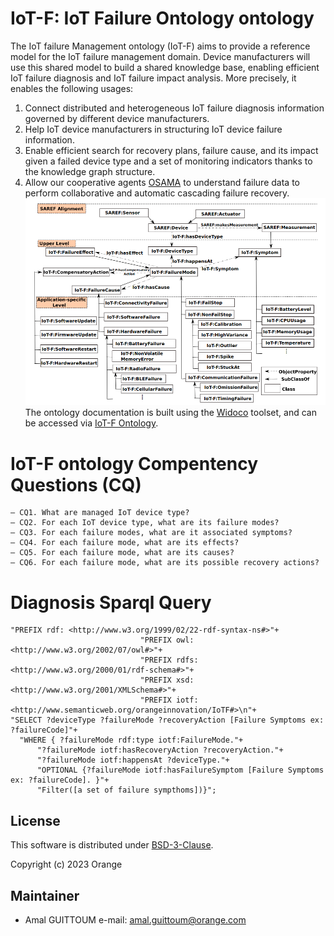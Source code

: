 
# IoT-F: IoT Failure Ontology ontology
The IoT failure Management ontology (IoT-F) aims to provide a reference model for the IoT failure management domain. Device manufacturers will use this shared model to build a shared knowledge base, enabling efficient IoT failure diagnosis and IoT failure impact analysis. More precisely, it enables the following usages:
 1. Connect distributed and heterogeneous IoT failure diagnosis information governed by different device manufacturers.
 2. Help IoT device manufacturers in structuring IoT device failure information.
 3. Enable efficient search for recovery plans, failure cause, and its impact given a failed device type and a set of monitoring indicators thanks to the knowledge graph structure.  
 4. Allow our cooperative agents [OSAMA](https://github.com/Orange-OpenSource/collaborativeDM-OSAMA-agent) to understand failure data to perform collaborative and automatic cascading failure recovery.
![alt text](https://github.com/Orange-OpenSource/collaborativeDM-IoTF-ontology-documentation/blob/master/iotf.png?raw=true)
The ontology documentation is built using the [Widoco](https://github.com/dgarijo/Widoco) toolset, and can be accessed via [IoT-F Ontology](https://iotfontology.github.io/).
# IoT-F ontology Compentency Questions (CQ)
```
– CQ1. What are managed IoT device type?
– CQ2. For each IoT device type, what are its failure modes?
– CQ3. For each failure modes, what are it associated symptoms?
– CQ4. For each failure mode, what are its effects?
– CQ5. For each failure mode, what are its causes?
– CQ6. For each failure mode, what are its possible recovery actions?
```
# Diagnosis Sparql Query
```
"PREFIX rdf: <http://www.w3.org/1999/02/22-rdf-syntax-ns#>"+
                             "PREFIX owl: <http://www.w3.org/2002/07/owl#>"+
                             "PREFIX rdfs: <http://www.w3.org/2000/01/rdf-schema#>"+
                             "PREFIX xsd: <http://www.w3.org/2001/XMLSchema#>"+
                             "PREFIX iotf: <http://www.semanticweb.org/orangeinnovation/IoTF#>\n"+
"SELECT ?deviceType ?failureMode ?recoveryAction [Failure Symptoms ex: ?failureCode]"+
  "WHERE { ?failureMode rdf:type iotf:FailureMode."+
      "?failureMode iotf:hasRecoveryAction ?recoveryAction."+
      "?failureMode iotf:happensAt ?deviceType."+
      "OPTIONAL {?failureMode iotf:hasFailureSymptom [Failure Symptoms ex: ?failureCode]. }"+
      "Filter([a set of failure sympthoms])}";
```
## License
 
 This software is distributed under [BSD-3-Clause](LICENCE). 

Copyright (c) 2023 Orange


## Maintainer
 
 * Amal GUITTOUM e-mail: amal.guittoum@orange.com
